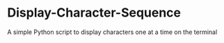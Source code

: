 Display-Character-Sequence
==========================

A simple Python script to display characters one at a time on the terminal